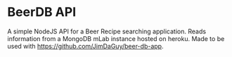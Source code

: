 # BeerDB API

A simple NodeJS API for a Beer Recipe searching application. Reads information from a MongoDB mLab instance hosted on heroku. Made to be used with https://github.com/JimDaGuy/beer-db-app.
